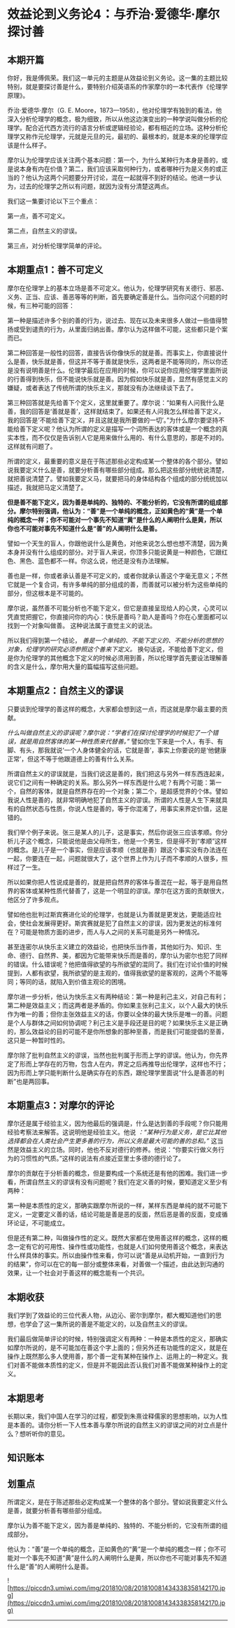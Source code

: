 # 效益论到义务论4：与乔治·爱德华·摩尔探讨善

## 本期开篇

你好，我是傅佩荣。我们这一单元的主题是从效益论到义务论。这一集的主题比较特别，就是要探讨善是什么，要特别介绍英语系的作家摩尔的一本代表作《伦理学原理》。

乔治·爱德华·摩尔（G. E. Moore，1873—1958），他对伦理学有独到的看法，他深入分析伦理学的概念，极为细致，所以从他这边演变出的一种学说叫做分析的伦理学。配合近代西方流行的语言分析或逻辑经验论，都有相近的立场。这种分析伦理学又称作元伦理学，元就是元旦的元，最初的、最根本的，就是本来的伦理学应该是什么样子。

摩尔认为伦理学应该关注两个基本问题：第一个，为什么某种行为本身是善的，或是说本身有内在价值？第二，我们应该采取何种行为，或者哪种行为是义务的或正当的？他认为这两个问题要分开讨论，混在一起就得不到好的结论。他进一步认为，过去的伦理学之所以有问题，就因为没有分清楚这两点。

我们这一集要讨论以下三个重点：

第一点，善不可定义。

第二点，自然主义的谬误。

第三点，对分析伦理学简单的评论。

## 本期重点1：善不可定义

摩尔在伦理学上的基本立场是善不可定义。他认为，伦理学研究有关德行、邪恶、义务、正当、应该、善恶等等的判断，首先要确定善是什么。当你问这个问题的时候，有三种可能的回答：

第一种是描述许多个别的善的行为，说过去、现在以及未来很多人做过一些值得赞扬或受到谴责的行为，从里面归纳出善。摩尔认为这样做不可能，这些都只是个案而已。

第二种回答是一般性的回答，直接告诉你像快乐的就是善。而事实上，你直接说什么是善，快乐就是善，但这并不等于善就是快乐，这两者是不能等同的，所以你还是没有说明善是什么。伦理学最后在应用的时候，你可以说你应用伦理学里面所说的行善得到快乐，但不能说快乐就是善。因为假如快乐就是善，显然有感觉主义的嫌疑，或者表达了传统所谓的快乐主义，那就没有办法继续谈下去了。

第三种回答就是先给善下个定义，这里就重要了。摩尔说：“如果有人问我什么是善，我的回答是‘善就是善’，这样就结束了。如果还有人问我怎么样给善下定义，我的回答是‘不能给善下定义，并且这就是我所要做的一切’。”为什么摩尔要坚持不能给善下定义呢？他认为所谓的定义是描写一个词所表达的客体或是一个概念的真实本性，而不仅仅是告诉别人它是用来做什么用的、有什么意思的，那是不对的。这样就有问题了。

所谓的定义，最重要的意义是在于陈述那些必定构成某一个整体的各个部分。譬如说我要定义什么是善，就要分析善有哪些部分组成。那么把这些部分统统说清楚，就把善说清楚了。譬如我要定义马，就要把马的身体结构各个组成的部分统统加以描述，我就把马定义清楚了。

 **但是善不能下定义，因为善是单纯的、独特的、不能分析的，它没有所谓的组成部分。摩尔特别强调，他认为：“善”是一个单纯的概念，正如黄色的“黄”是一个单纯的概念一样；你不可能对一个事先不知道“黄”是什么的人阐明什么是黄，所以你也不可能对事先不知道什么是“善”的人阐明什么是善。**

譬如一个天生的盲人，你跟他说什么是黄色，对他来说怎么想也想不清楚，因为黄本身并没有什么组成的部分。对于盲人来说，你顶多只能说黄是一种颜色，它跟红色、黑色、蓝色都不一样。你这么说，他还是没有办法理解。

善也是一样，你或者承认善是不可定义的，或者你就承认善这个字毫无意义；不然它就是一个复合词，有许多单纯的部分组成的善，而善就可以被分析为这些单纯的部分，但这根本是不可能的。

摩尔说，虽然善不可能分析也不能下定义，但它是直接呈现给人的心灵，心灵可以凭直觉把握它，你直接问你的内心：快乐是善吗？助人是善吗？你在心里面都可以找到一个对象叫做善。 这种说法属于直觉主义的说法。

所以我们得到第一个结论， *善是一个单纯的、不能下定义的、不能分析的思想的对象，伦理学的研究必须参照这个善来下定义。* 换句话说，不能给善下定义，但是你为伦理学的其他概念下定义的时候必须用到善，所以伦理学首先要设法理解善的含义是什么，摩尔用大量的篇幅描写这些问题。

## 本期重点2：自然主义的谬误

只要谈到伦理学的善这样的概念，大家都会想到这一点，而这就是摩尔最主要的贡献。

 *什么叫做自然主义的谬误呢？摩尔说：“学者们在探讨伦理学的时候犯了一个错误，就是用自然客体的某一种性质来代替善。”* 譬如你生下来是一个人，有手、有脚、有头，那我就说‘一个人身体健全的话，它就是善’，事实上你要说的是‘他健康正常’，但这不等于他跟道德上的善有什么关系。

所谓自然主义的谬误就是，当我们说这是善的，我们把这与另外一样东西连起来，说它们之间有一种确定的关系。那么另外一样东西是什么呢？有两个可能：第一个，自然的客体，就是自然界存在的一个对象；第二个，是超感觉界的个体。譬如我说人性是善的，就非常明确地犯了自然主义的谬误。所谓的人性是人生下来就具有的自然状态与性质，你说人性是善的，等于你混淆了，用事实来界定价值，这是错的。

我们举个例子来说。张三是某人的儿子，这是事实，然后你说张三应该孝顺。你分析儿子这个概念，只能说他是由父母所生，他是一个男生，但是得不到“孝顺”这样的概念。是儿子是一个事实，但是应该孝顺（也就是善）跟这个事实没有办法连在一起，你要连在一起，问题就很大了，这个世界上作为儿子而不孝顺的人很多，照样过了一生。

所以如果你把人性说成是善的，就是把自然界的客体与善混在一起，等于是用自然界的客体或某种性质代替善了，这是一个明显的谬误。摩尔在这方面的贡献很大，他区分了许多观点。

譬如他也批判过斯宾赛进化论的伦理学，也就是认为善就是更发达，更能适应社会，使社会发展得更好。斯宾赛就是犯了自然主义的谬误，因为更发达的标准何在？可能是物质方面的进步，而人与人之间的关系可能是另外一种情况。

甚至连密尔从快乐主义建立的效益论，也把快乐当作善，其他如行为、知识、生命、德行、自然界、美，都因为它能带来快乐而是善的，摩尔认为密尔也犯了同样的错误。什么错误呢？他把值得欲望的与所欲望的混同了。我们在讨论价值的时候提到，人都有欲望，我所欲望的是主观的，值得我欲望的是客观的，这两个不能等同；等同的话，就陷入到价值主观论的困境。

摩尔进一步分析，他认为快乐主义有两种结论：第一种是利己主义，对自己有利；第二种是效益主义；而这两者是矛盾的。你如果主张利己主义，以个人最大的快乐作为唯一的善；但你主张效益主义的话，你要以全体的最大快乐是唯一的善。问题是个人与群体之间如何协调呢？利己主义是手段还是目的呢？如果快乐主义是正确的，那么效益论的目的可能不是你所想象的那种至善，而是我们可能提倡的至善，这只是一种暂时性的。

摩尔除了批判自然主义的谬误，当然也批判属于形而上学的谬误。他认为，你先界定了形而上学存在的万物，包含人在内，界定之后再推导出伦理学，这样也不行；因为形而上学只能判断什么是确实存在的东西，跟伦理学里面说“什么是善恶的判断”也是两回事。

## 本期重点3：对摩尔的评论

摩尔还是属于经验主义，因为他最后的强调是，什么是达到善的手段呢？你只能用经验考察法来解答。这说明他是经验主义。他说 *：“某种行为是义务，是它比其他选择都会在人类社会产生更多善的行为，所以义务是最大可能的善的总和。”* 这当然是效益主义的立场。同时，他也不反对德行的修养。他说：“你要实行做义务行为的习惯性的气质。”这样的说法有点接近亚里士多德的德行论了。

摩尔的贡献在于分析善的概念，但是要构成一个系统还是有他的困难。我们进一步看，所谓自然主义的谬误有没有问题呢？我们在定义善的时候，要知道定义至少有两种：

第一种是本质性的定义，那确实跟摩尔所说的一样，某样东西是单纯的就不可能下定义，一定要定义善的话，结论可能是善是恶的反面，然后恶是善的反面，变成循环论证，不可能成立。

但是还有第二种，叫做操作性的定义。既然大家都在使用善这样的概念，这样的概念一定有它的可用性、操作性或功能性，也就是人们如何使用善这个概念，来表达什么样具体的事实。所以由操作性来看，你可以说“善是从动机开始，一直到行为的结果”，你可以在它的每一部分或整体来看，对善做一个描述，由此达到沟通的效果，让一个社会对于善这样的概念能有一个共识。

## 本期收获

我们学到了效益论的三位代表人物，从边沁、密尔到摩尔，都大概知道他们的思想，也学会了这一集所说的善是不能定义的，以及自然主义的谬误。

我们最后做简单评论的时候，特别强调定义有两种：一种是本质性的定义，那确实如摩尔所说的，是不可能加在善这个字上面的；但另外还有功能性的定义，就是在操作上既然那么多人使用善，那个善一定有某种在操作上、运用上的一种定义。我们对善不能做本质性的定义，但是并不能因此否认我们对善不能做某种操作上的定义。

## 本期思考

长期以来，我们中国人在学习的过程，都受到朱熹诠释儒家的思想影响，以为人性是本善的。请你分析一下人性本善与摩尔所说的自然主义的谬误之间的对立点是什么？想听听你的意见。

## 知识账本

## 划重点

所谓定义，是在于陈述那些必定构成某一个整体的各个部分。譬如说我要定义什么是善，就要分析善有哪些部分组成。

摩尔认为善不能下定义，因为善是单纯的、独特的、不能分析的，它没有所谓的组成部分。

他认为：“善”是一个单纯的概念，正如黄色的“黄”是一个单纯的概念一样；你不可能对一个事先不知道“黄”是什么的人阐明什么是黄，所以你也不可能对事先不知道什么是“善”的人阐明什么是善。

![https://piccdn3.umiwi.com/img/201810/08/201810081434338358142170.jpg](https://piccdn3.umiwi.com/img/201810/08/201810081434338358142170.jpg)

---
